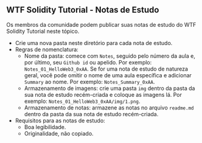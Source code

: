 ## WTF Solidity Tutorial - Notas de Estudo

Os membros da comunidade podem publicar suas notas de estudo do WTF Solidity Tutorial neste tópico.

- Crie uma nova pasta neste diretório para cada nota de estudo.
- Regras de nomenclatura:
  - Nome da pasta: comece com `Notes`, seguido pelo número da aula e, por último, seu `Github id` ou apelido. Por exemplo: `Notes_01_HelloWeb3_0xAA`. Se for uma nota de estudo de natureza geral, você pode omitir o nome de uma aula específica e adicionar `Summary` ao nome. Por exemplo: `Notes_Summary_0xAA`.
  - Armazenamento de imagens: crie uma pasta `img` dentro da pasta da sua nota de estudo recém-criada e coloque as imagens lá. Por exemplo: `Notes_01_HelloWeb3_0xAA/img/1.png`.
  - Armazenamento de notas: armazene as notas no arquivo `readme.md` dentro da pasta da sua nota de estudo recém-criada.
- Requisitos para as notas de estudo:
  - Boa legibilidade.
  - Originalidade, não copiado.

<!-- This file was translated using AI by repo_ai_translate. For more information, visit https://github.com/marcelojsilva/repo_ai_translate -->